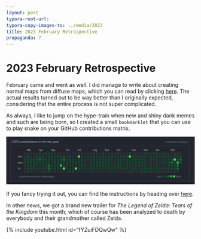 ```yaml
---
layout: post
typora-root-url: ..
typora-copy-images-to: ../media/2023
title: 2023 February Retrospective
propaganda: 7
---
```


2023 February Retrospective
=========================

February came and went as well. I did manage to write about creating normal maps from diffuse maps, which you can read by clicking [here][creating-normal-maps]. The actual results turned out to be way better than I originally expected, considering that the entire process is not super complicated.

As always, I like to jump on the hype-train when new and shiny dank memes and such are being born, so I created a small `bookmarklet` that you can use to play snake on your GitHub contributions matrix.

![snake](/media/2023/snake.gif)

If you fancy trying it out, you can find the instructions by heading over [here][githubsnake].

In other news, we got a brand new trailer for *The Legend of Zelda: Tears of the Kingdom* this month; which of course has been analyzed to death by everybody and their grandmother called Zelda.

{% include youtube.html id="fYZuiFDQwQw" %}

[creating-normal-maps]: /2023/02/07/creating-normal-maps/
[githubsnake]: https://github.com/icebreaker
